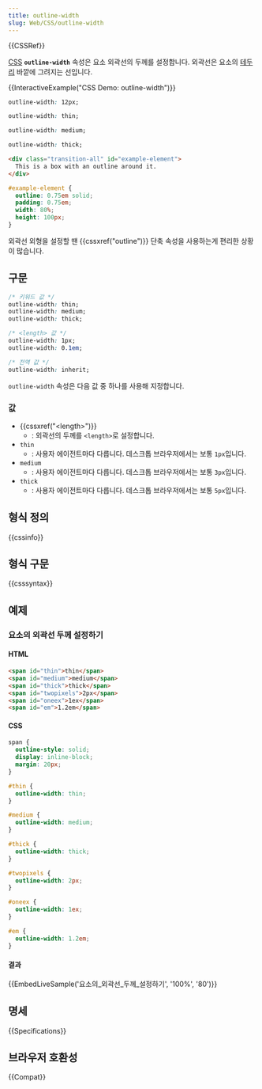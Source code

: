 ```yaml
---
title: outline-width
slug: Web/CSS/outline-width
---
```


{{CSSRef}}

[CSS](/ko/docs/Web/CSS) **`outline-width`** 속성은 요소 외곽선의 두께를 설정합니다. 외곽선은 요소의 [테두리](/ko/docs/Web/CSS/border) 바깥에 그려지는 선입니다.

{{InteractiveExample("CSS Demo: outline-width")}}

```css interactive-example-choice
outline-width: 12px;
```

```css interactive-example-choice
outline-width: thin;
```

```css interactive-example-choice
outline-width: medium;
```

```css interactive-example-choice
outline-width: thick;
```

```html interactive-example
<div class="transition-all" id="example-element">
  This is a box with an outline around it.
</div>
```

```css interactive-example
#example-element {
  outline: 0.75em solid;
  padding: 0.75em;
  width: 80%;
  height: 100px;
}
```

외곽선 외형을 설정할 땐 {{cssxref("outline")}} 단축 속성을 사용하는게 편리한 상황이 많습니다.

## 구문

```css
/* 키워드 값 */
outline-width: thin;
outline-width: medium;
outline-width: thick;

/* <length> 값 */
outline-width: 1px;
outline-width: 0.1em;

/* 전역 값 */
outline-width: inherit;
```

`outline-width` 속성은 다음 값 중 하나를 사용해 지정합니다.

### 값

- {{cssxref("&lt;length&gt;")}}
  - : 외곽선의 두께를 `<length>`로 설정합니다.
- `thin`
  - : 사용자 에이전트마다 다릅니다. 데스크톱 브라우저에서는 보통 `1px`입니다.
- `medium`
  - : 사용자 에이전트마다 다릅니다. 데스크톱 브라우저에서는 보통 `3px`입니다.
- `thick`
  - : 사용자 에이전트마다 다릅니다. 데스크톱 브라우저에서는 보통 `5px`입니다.

## 형식 정의

{{cssinfo}}

## 형식 구문

{{csssyntax}}

## 예제

### 요소의 외곽선 두께 설정하기

#### HTML

```html
<span id="thin">thin</span>
<span id="medium">medium</span>
<span id="thick">thick</span>
<span id="twopixels">2px</span>
<span id="oneex">1ex</span>
<span id="em">1.2em</span>
```

#### CSS

```css
span {
  outline-style: solid;
  display: inline-block;
  margin: 20px;
}

#thin {
  outline-width: thin;
}

#medium {
  outline-width: medium;
}

#thick {
  outline-width: thick;
}

#twopixels {
  outline-width: 2px;
}

#oneex {
  outline-width: 1ex;
}

#em {
  outline-width: 1.2em;
}
```

#### 결과

{{EmbedLiveSample('요소의_외곽선_두께_설정하기', '100%', '80')}}

## 명세

{{Specifications}}

## 브라우저 호환성

{{Compat}}
